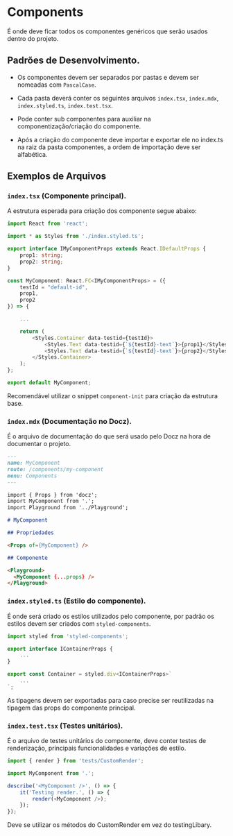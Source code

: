 # Components

É onde deve ficar todos os componentes genéricos que serão usados dentro do projeto.

## Padrões de Desenvolvimento.

- Os componentes devem ser separados por pastas e devem ser nomeadas com `PascalCase`.

- Cada pasta deverá conter os seguintes arquivos `index.tsx`, `index.mdx`, `index.styled.ts`, `index.test.tsx`.

- Pode conter sub componentes para auxiliar na componentização/criação do componente.

- Após a criação do componente deve importar e exportar ele no index.ts na raiz da pasta componentes, a ordem de importação deve ser alfabética.

## Exemplos de Arquivos

### `index.tsx` (Componente principal).

A estrutura esperada para criação dos componente segue abaixo:

```ts
import React from 'react';

import * as Styles from './index.styled.ts';

export interface IMyComponentProps extends React.IDefaultProps {
    prop1: string;
    prop2: string;
}

const MyComponent: React.FC<IMyComponentProps> = ({
    testId = "default-id",
    prop1,
    prop2
}) => {

    ...

    return (
        <Styles.Container data-testid={testId}>
            <Styles.Text data-testid={`${testId}-text`}>{prop1}</Styles.Text>
            <Styles.Text data-testid={`${testId}-text`}>{prop2}</Styles.Text>
        </Styles.Container>
    );
};

export default MyComponent;
```

Recomendável utilizar o snippet `component-init` para criação da estrutura base.

### `index.mdx` (Documentação no Docz).

É o arquivo de documentação do que será usado pelo Docz na hora de documentar o projeto.

```md
---
name: MyComponent
route: /components/my-component
menu: Components
---

import { Props } from 'docz';
import MyComponent from '.';
import Playground from '../Playground';

# MyComponent

## Propriedades

<Props of={MyComponent} />

## Componente

<Playground>
  <MyComponent {...props} />
</Playground>
```

### `index.styled.ts` (Estilo do componente).

É onde será criado os estilos utilizados pelo componente, por padrão os estilos devem ser criados com `styled-components`.

```ts
import styled from 'styled-components';

export interface IContainerProps {
    ...
}

export const Container = styled.div<IContainerProps>`
    ...
`;
```

As tipagens devem ser exportadas para caso precise ser reutilizadas na tipagem das props do componente principal.

### `index.test.tsx` (Testes unitários).

É o arquivo de testes unitários do componente, deve conter testes de renderização, principais funcionalidades e variações de estilo.

```ts
import { render } from 'tests/CustomRender';

import MyComponent from '.';

describe('<MyComponent />', () => {
	it('Testing render.', () => {
		render(<MyComponent />);
	});
});
```

Deve se utilizar os métodos do CustomRender em vez do testingLibary.
